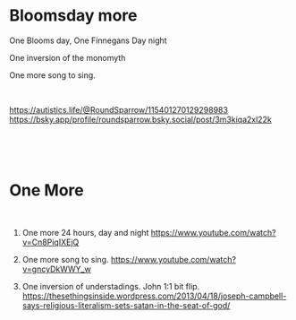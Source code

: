 # Bloomsday more

One Blooms day, One Finnegans Day night

One inversion of the monomyth

One more song to sing.

&nbsp;

https://autistics.life/@RoundSparrow/115401270129298983     
https://bsky.app/profile/roundsparrow.bsky.social/post/3m3kiqa2xl22k

&nbsp;

&nbsp;

# One More

&nbsp;

1. One more 24 hours, day and night https://www.youtube.com/watch?v=Cn8PiqIXEjQ

2. One more song to sing. https://www.youtube.com/watch?v=gncyDkWWY_w

3. One inversion of understadings. John 1:1 bit flip. https://thesethingsinside.wordpress.com/2013/04/18/joseph-campbell-says-religious-literalism-sets-satan-in-the-seat-of-god/

